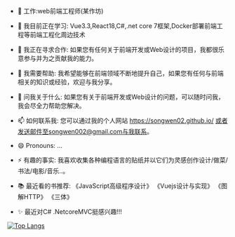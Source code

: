 
- 🔭 工作:web前端工程师(某作坊) 
- 🌱 我目前正在学习: Vue3.3,React18,C#,.net core 7框架,Docker部署前端工程等前端工程化周边技术
- 👯 我正在寻求合作: 如果您有任何关于前端开发或Web设计的项目，我都很乐意参与并为之贡献我的能力。
- 🤔 我需要帮助: 我希望能够在前端领域不断地提升自己，如果您有任何与前端相关的知识或经验，欢迎与我分享。
- 💬 问我关于什么: 如果您有关于前端开发或Web设计的问题，可以随时问我，我会尽全力帮助您解决。
- 📫 如何联系我: 您可以通过我的个人网站 https://songwen02.github.io/ 或者发送邮件至songwen002@gmail.com与我联系。
- 😄 Pronouns: ...
- ⚡ 有趣的事实: 我喜欢收集各种编程语言的贴纸并以它们为灵感创作设计/做菜/书法/电影/音乐..。

- 📚 最近看的书推荐: 《JavaScript高级程序设计》 《Vuejs设计与实现》 《图解HTTP》 《三体》
- ✨ 最近对C# .NetcoreMVC挺感兴趣!!!

[![Top Langs](https://github-readme-stats.vercel.app/api/top-langs/?username=anuraghazra&layout=compact)](https://github.com/anuraghazra/github-readme-stats)
